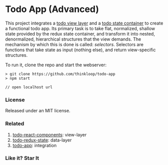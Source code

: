 # Todo App (Advanced)
This project integrates a [todo view layer](https://github.com/thinkloop/todo-react-components) and a [todo state container](https://github.com/todo-redux-state) to create a functional todo app. Its primary task is to take flat, normalized, shallow state provided by the redux state container, and transform it into nested, denormalized, hierarchical structures that the view demands. The mechanism by which this is done is called: *selectors*. Selectors are functions that take state as input (nothing else), and return view-specific structures. 

To run it, clone the repo and start the webserver:

```
> git clone https://github.com/thinkloop/todo-app
> npm start

// open localhost url
```

### License

Released under an MIT license.

### Related
1. [todo-react-components](https://github.com/thinkloop/todo-react-components): view-layer
2. [todo-redux-state](https://github.com/thinkloop/todo-redux-state): data-layer
3. [todo-app](https://github.com/thinkloop/todo-app): integration

### Like it? Star It
